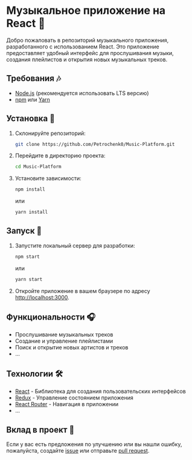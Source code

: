 # Музыкальное приложение на React 🎵

Добро пожаловать в репозиторий музыкального приложения, разработанного с использованием React. Это приложение предоставляет удобный интерфейс для прослушивания музыки, создания плейлистов и открытия новых музыкальных треков.

## Требования 🎶

- [Node.js](https://nodejs.org/) (рекомендуется использовать LTS версию)
- [npm](https://www.npmjs.com/) или [Yarn](https://yarnpkg.com/)

## Установка 🚀

1. Склонируйте репозиторий:

    ```bash
    git clone https://github.com/Petrochenk0/Music-Platform.git
    ```
    
2. Перейдите в директорию проекта:

    ```bash
    cd Music-Platform
    ```

3. Установите зависимости:

    ```bash
    npm install
    ```

    или

    ```bash
    yarn install
    ```

## Запуск 🎉

1. Запустите локальный сервер для разработки:

    ```bash
    npm start
    ```

    или

    ```bash
    yarn start
    ```

2. Откройте приложение в вашем браузере по адресу [http://localhost:3000](http://localhost:3000).

## Функциональности 🎧

- Прослушивание музыкальных треков
- Создание и управление плейлистами
- Поиск и открытие новых артистов и треков
- ...

## Технологии 🛠️

- [React](https://reactjs.org/) - Библиотека для создания пользовательских интерфейсов
- [Redux](https://redux.js.org/) - Управление состоянием приложения
- [React Router](https://reactrouter.com/) - Навигация в приложении
- ...

## Вклад в проект 🤝

Если у вас есть предложения по улучшению или вы нашли ошибку, пожалуйста, создайте [issue](https://github.com/your-username/music-app/issues) или отправьте [pull request](https://github.com/your-username/music-app/pulls).
